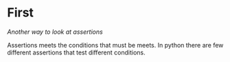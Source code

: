 # First
*Another way to look at assertions*

Assertions meets the conditions that must be meets.
In python there are few different assertions that test different conditions.
